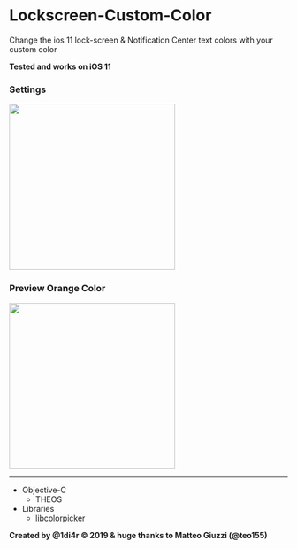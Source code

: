 # Lockscreen-Custom-Color
Change the ios 11 lock-screen &amp; Notification Center text colors with your custom color 

<b>Tested and works on iOS 11</b>

<h3>Settings</h3>

<a target="_blank" rel="noopener noreferrer" href="https://github.com/1DI4R/Lockscreen-Custom-Color/blob/master/screenshots/settings.JPG"><img src="https://github.com/1DI4R/Lockscreen-Custom-Color/blob/master/screenshots/settings.JPG" height="300" style="max-width:100%;"></a>

<h3>Preview Orange Color</h3>
<a target="_blank" rel="noopener noreferrer" href="https://github.com/1DI4R/Lockscreen-Custom-Color/blob/master/screenshots/nc.JPG"><img src="https://github.com/1DI4R/Lockscreen-Custom-Color/blob/master/screenshots/nc.JPG" height="300" style="max-width:100%;"></a>

<hr>
<ul>
  <li>
  Objective-C
  <ul>
  <li>THEOS</li>
  </ul>
  </li>
  <li>
  Libraries
  <ul>
  <li><a href="https://github.com/atomikpanda/libcolorpicker">libcolorpicker</a></li>
  </ul>
  </li>
</ul>

<b> Created by @1di4r © 2019 & huge thanks to Matteo Giuzzi (@teo155)</b>
